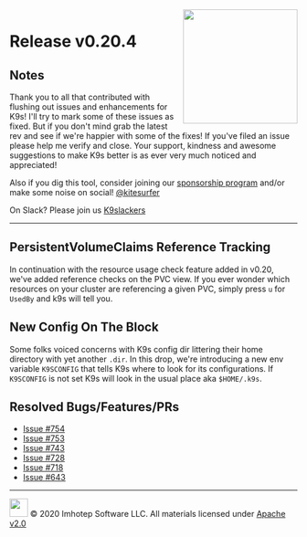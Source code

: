 <img src="https://raw.githubusercontent.com/Ya-hwon/k9s/master/assets/k9s_small.png" align="right" width="200" height="auto"/>

# Release v0.20.4

## Notes

Thank you to all that contributed with flushing out issues and enhancements for K9s! I'll try to mark some of these issues as fixed. But if you don't mind grab the latest rev and see if we're happier with some of the fixes! If you've filed an issue please help me verify and close. Your support, kindness and awesome suggestions to make K9s better is as ever very much noticed and appreciated!

Also if you dig this tool, consider joining our [sponsorship program](https://github.com/sponsors/derailed) and/or make some noise on social! [@kitesurfer](https://twitter.com/kitesurfer)

On Slack? Please join us [K9slackers](https://join.slack.com/t/k9sers/shared_invite/enQtOTA5MDEyNzI5MTU0LWQ1ZGI3MzliYzZhZWEyNzYxYzA3NjE0YTk1YmFmNzViZjIyNzhkZGI0MmJjYzhlNjdlMGJhYzE2ZGU1NjkyNTM)

---

## PersistentVolumeClaims Reference Tracking

In continuation with the resource usage check feature added in v0.20, we've added reference checks on the PVC view. If you ever wonder which resources on your cluster are referencing a given PVC, simply press `u` for `UsedBy` and k9s will tell you.

## New Config On The Block

Some folks voiced concerns with K9s config dir littering their home directory with yet another `.dir`. In this drop, we're introducing a new env variable `K9SCONFIG` that tells K9s where to look for its configurations. If `K9SCONFIG` is not set K9s will look in the usual place aka `$HOME/.k9s`.

## Resolved Bugs/Features/PRs

- [Issue #754](https://github.com/Ya-hwon/k9s/issues/754)
- [Issue #753](https://github.com/Ya-hwon/k9s/issues/753)
- [Issue #743](https://github.com/Ya-hwon/k9s/issues/743)
- [Issue #728](https://github.com/Ya-hwon/k9s/issues/728)
- [Issue #718](https://github.com/Ya-hwon/k9s/issues/718)
- [Issue #643](https://github.com/Ya-hwon/k9s/issues/643)

---

<img src="https://raw.githubusercontent.com/Ya-hwon/k9s/master/assets/imhotep_logo.png" width="32" height="auto"/> © 2020 Imhotep Software LLC. All materials licensed under [Apache v2.0](http://www.apache.org/licenses/LICENSE-2.0)
